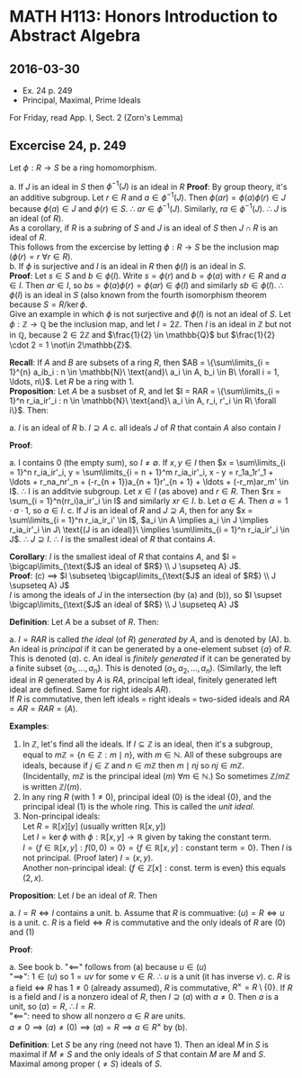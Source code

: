 # MATH H113: Honors Introduction to Abstract Algebra
## 2016-03-30
- Ex. 24 p. 249
- Principal, Maximal, Prime Ideals

For Friday, read App. I, Sect. 2 (Zorn's Lemma)

## Excercise 24, p. 249
Let $\phi : R \to S$ be a ring homomorphism.

a. If $J$ is an ideal in $S$ then $\phi^{-1}(J)$ is an ideal in $R$
**Proof**: By group theory, it's an additive subgroup. Let $r \in R$ and $a \in \phi^{-1}(J)$. Then $\phi(ar) = \phi(a)\phi(r) \in J$ because $\phi(a) \in J$ and $\phi(r) \in S$. $\therefore$ $ar \in \phi^{-1}(J)$. Similarly, $ra \in \phi^{-1}(J)$. $\therefore$ $J$ is an ideal (of $R$). \
As a corollary, if $R$ is a *subring* of $S$ and $J$ is an ideal of $S$ then $J \cap R$ is an ideal of $R$. \
This follows from the excercise by letting $\phi : R \to S$ be the inclusion map ($\phi(r) = r\ \forall r \in R$). \
b. If $\phi$ is surjective and $I$ is an ideal in $R$ then $\phi(I)$ is an ideal in $S$. \
**Proof**: Let $s \in S$ and $b \in \phi(I)$. Write $s = \phi(r)$ and $b = \phi(a)$ with $r \in R$ and $a \in I$. Then $ar \in I$, so $bs = \phi(a)\phi(r) = \phi(ar) \in \phi(I)$ and similarly $sb \in \phi(I)$. $\therefore$ $\phi(I)$ is an ideal in $S$ (also known from the fourth isomorphism theorem because $S = R / \ker{\phi}$. \
Give an example in which $\phi$ is not surjective and $\phi(I)$ is not an ideal of $S$. Let $\phi : \mathbb{Z} \to \mathbb{Q}$ be the inclusion map, and let $I = 2\mathbb{Z}$. Then $I$ is an ideal in $\mathbb{Z}$ but not in $\mathbb{Q}$, because $2 \in 2\mathbb{Z}$ and $\frac{1}{2} \in \mathbb{Q}$ but $\frac{1}{2} \cdot 2 = 1 \not\in 2\mathbb{Z}$.

**Recall**: If $A$ and $B$ are subsets of a ring $R$, then $AB = \{\sum\limits_{i = 1}^{n} a_ib_i : n \in \mathbb{N}\ \text{and}\ a_i \in A, b_i \in B\ \forall i = 1, \ldots, n\}$. Let $R$ be a ring with 1. \
**Proposition**: Let $A$ be a susbset of $R$, and let $I = RAR = \{\sum\limits_{i = 1}^n r_ia_ir'_i : n \in \mathbb{N}\ \text{and}\ a_i \in A, r_i, r'_i \in R\ \forall i\}$. Then:

a. $I$ is an ideal of $R$
b. $I \supseteq A$
c. all ideals $J$ of $R$ that contain $A$ also contain $I$

**Proof**:

a. I contains 0 (the empty sum), so $I \neq \emptyset$. If $x, y \in I$ then $x = \sum\limits_{i = 1}^n r_ia_ir'_i, y = \sum\limits_{i = n + 1}^m r_ia_ir'_i, x - y = r_1a_1r'_1 + \ldots + r_na_nr'_n + (-r_{n + 1})a_{n + 1}r'_{n + 1} + \ldots + (-r_m)ar_m' \in I$. $\therefore$ I is an additvie subgroup. Let $x \in I$ (as above) and $r \in R$. Then $rx = \sum_{i = 1}^n(rr_i)a_ir'_i \in I$ and similarly $xr \in I$.
b. Let $a \in A$. Then $a = 1 \cdot a \cdot 1$, so $a \in I$.
c. If $J$ is an ideal of $R$ and $J \supseteq A$, then for any $x = \sum\limits_{i = 1}^n r_ia_ir_i' \in I$, $a_i \in A \implies a_i \in J \implies r_ia_ir'_i \in J\ \text{(J is an ideal)}\ \implies \sum\limits_{i = 1}^n r_ia_ir'_i \in J$. $\therefore$ $J \supseteq I$. $\therefore$ $I$ is the smallest ideal of $R$ that contains $A$.

**Corollary**: $I$ is the smallest ideal of $R$ that contains $A$, and $I = \bigcap\limits_{\text{$J$ an ideal of $R$} \\ J \supseteq A} J$. \
**Proof**: (c) $\implies$ $I \subseteq \bigcap\limits_{\text{$J$ an ideal of $R$} \\ J \supseteq A} J$ \
$I$ is among the ideals of $J$ in the intersection (by (a) and (b)), so $I \supset \bigcap\limits_{\text{$J$ an ideal of $R$} \\ J \supseteq A} J$

**Definition**: Let $A$ be a subset of $R$. Then:

a. $I = RAR$ is called *the ideal* (of $R$) *generated by A*, and is denoted by (A).
b. An ideal is *principal* if it can be generated by a one-element subset $\{a\}$ of $R$. This is denoted $(a)$.
c. An ideal is *finitely generated* if it can be generated by a finite subset $\{a_1, \ldots, a_n\}$. This is denoted $(a_1, a_2, \ldots, a_n)$. (Similarly, the left ideal in $R$ generated by $A$ is $RA$, principal left ideal, finitely generated left ideal are defined. Same for right ideals $AR$). \
If $R$ is commutative, then left ideals = right ideals = two-sided ideals and $RA = AR = RAR = (A)$.

**Examples**:

1. In $\mathbb{Z}$, let's find all the ideals. If $I \subseteq \mathbb{Z}$ is an ideal, then it's a subgroup, equal to $m\mathbb{Z} = \{n \in \mathbb{Z} : m \mid n\}$, with $m \in \mathbb{N}$. All of these subgroups are ideals, because if $j \in \mathbb{Z}$ and $n \in m\mathbb{Z}$ then $m \mid nj$ so $nj \in m\mathbb{Z}$. (Incidentally, $m\mathbb{Z}$ is the principal ideal $(m)\ \forall m \in \mathbb{N}$.) So sometimes $\mathbb{Z}/m\mathbb{Z}$ is written $\mathbb{Z}/(m)$.
2. In any ring $R$ (with $1 \neq 0$), principal ideal $(0)$ is the ideal $\{0\}$, and the principal ideal $(1)$ is the whole ring. This is called the *unit ideal*.
3. Non-principal ideals: \
Let $R = \mathbb{R}[x][y]$ (usually written $\mathbb{R}[x, y]$) \
Let $I = \ker{\phi}$ with $\phi : \mathbb{R}[x, y] \to \mathbb{R}$ given by taking the constant term. \
$I = \{f \in \mathbb{R}[x, y] : f(0, 0) = 0\} = \{f \in \mathbb{R}[x, y] : \text{constant term} = 0\}$.
Then $I$ is not principal. (Proof later) $I = (x, y)$. \
Another non-principal ideal: $\{f \in \mathbb{Z}[x] : \text{const. term is even}\}$ this equals $(2, x)$.

**Proposition**: Let $I$ be an ideal of $R$. Then

a. $I = R \iff \text{$I$ contains a unit}$.
b. Assume that $R$ is commuative: $(u) = R \iff \text{$u$ is a unit}$.
c. $\text{$R$ is a field} \iff \text{$R$ is commutative and the only ideals of $R$ are $(0)$ and $(1)$}$

**Proof**:

a. See book
b. "$\impliedby$" follows from (a) because $u \in (u)$ \
"$\implies$": $1 \in (u)$ so $1 = uv$ for some $v \in R$. $\therefore$ $u$ is a unit (it has inverse $v$).
c. $R$ is a field $\iff$ $R$ has $1 \neq 0$ (already assumed), $R$ is commutative, $R^{\times} = R \setminus \{0\}$. If $R$ is a field and $I$ is a nonzero ideal of $R$, then $I \supseteq (a)$ with $a \neq 0$. Then $a$ is a unit, so $(a) = R$, $\therefore I = R$. \
"$\impliedby$": need to show all nonzero $a \in R$ are units. \
$a \neq 0 \implies (a) \neq (0) \implies (a) = R \implies a \in R^{\times}$ by (b).

**Definition**: Let $S$ be any ring (need not have 1). Then an ideal $M$ in $S$ is maximal if $M \neq S$ and the only ideals of $S$ that contain $M$ are $M$ and $S$. Maximal among proper ($\neq S$) ideals of $S$.
